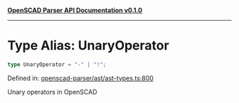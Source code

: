 [**OpenSCAD Parser API Documentation v0.1.0**](../README.md)

***

# Type Alias: UnaryOperator

```ts
type UnaryOperator = "-" | "!";
```

Defined in: [openscad-parser/ast/ast-types.ts:800](https://github.com/holistic-stack/openscad-tree-sitter/blob/57470856b239e8ae819e2b2fa40ff65d8c04912f/packages/openscad-parser/src/lib/openscad-parser/ast/ast-types.ts#L800)

Unary operators in OpenSCAD

